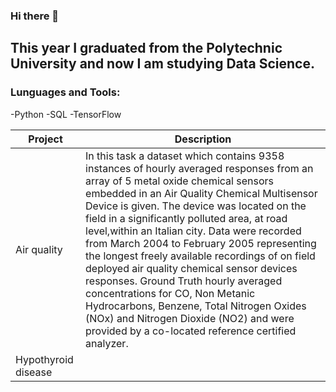 ### Hi there 👋

## This year I graduated from the Polytechnic University and now I am studying Data Science.

### Lunguages and Tools:
-Python
-SQL
-TensorFlow

| Project | Description |
| --- | --- |
| Air quality | In this task a dataset which contains 9358 instances of hourly averaged responses from an array of 5 metal oxide chemical sensors embedded in an Air Quality Chemical Multisensor Device is given. The device was located on the field in a significantly polluted area, at road level,within an Italian city. Data were recorded from March 2004 to February 2005 representing the longest freely available recordings of on field deployed air quality chemical sensor devices responses. Ground Truth hourly averaged concentrations for CO, Non Metanic Hydrocarbons, Benzene, Total Nitrogen Oxides (NOx) and Nitrogen Dioxide (NO2) and were provided by a co-located reference certified analyzer.  |
| Hypothyroid disease|  |
